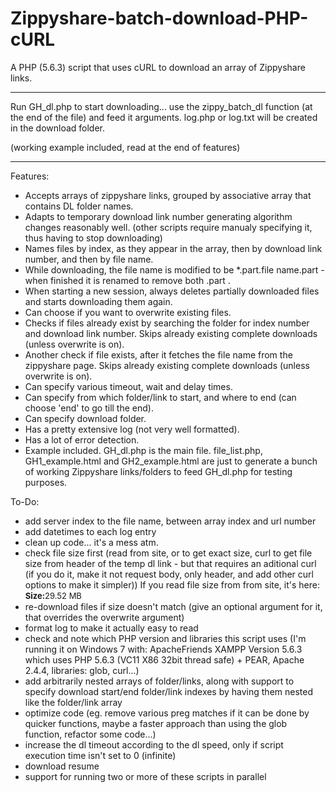 # Zippyshare-batch-download-PHP-cURL
A PHP (5.6.3) script that uses cURL to download an array of Zippyshare links.
_____________________________________________________________________

Run GH_dl.php to start downloading... use the zippy_batch_dl function (at the end of the file) and feed it arguments. log.php or log.txt will be created in the download folder.

(working example included, read at the end of features)
_____________________________________________________________________
Features:
- Accepts arrays of zippyshare links, grouped by associative array that contains DL folder names.
- Adapts to temporary download link number generating algorithm changes reasonably well. (other scripts require manualy specifying it, thus having to stop downloading)
- Names files by index, as they appear in the array, then by download link number, and then by file name.
- While downloading, the file name is modified to be *.part.file name.part - when finished it is renamed to remove both .part .
- When starting a new session, always deletes partially downloaded files and starts downloading them again.
- Can choose if you want to overwrite existing files.
- Checks if files already exist by searching the folder for index number and download link number. Skips already existing complete downloads (unless overwrite is on).
- Another check if file exists, after it fetches the file name from the zippyshare page. Skips already existing complete downloads (unless overwrite is on).
- Can specify various timeout, wait and delay times.
- Can specify from which folder/link to start, and where to end (can choose 'end' to go till the end).
- Can specify download folder.
- Has a pretty extensive log (not very well formatted).
- Has a lot of error detection.
- Example included. GH_dl.php is the main file. file_list.php, GH1_example.html and GH2_example.html are just to generate a bunch of working Zippyshare links/folders to feed GH_dl.php for testing purposes.


To-Do:
- add server index to the file name, between array index and url number
- add datetimes to each log entry
- clean up code... it's a mess atm.
- check file size first (read from site, or to get exact size, curl to get file size from header of the temp dl link - but that requires an aditional curl (if you do it, make it not request body, only header, and add other curl options to make it simpler)) If you read file size from from site, it's here: <font style="line-height:18px; font-size: 13px; font-weight: bold;">Size:</font><font style="line-height:18px; font-size: 13px;">29.52 MB</font><br />
- re-download files if size doesn't match (give an optional argument for it, that overrides the overwrite argument)
- format log to make it actually easy to read
- check and note which PHP version and libraries this script uses (I'm running it on Windows 7 with: ApacheFriends XAMPP Version 5.6.3 which uses PHP 5.6.3 (VC11 X86 32bit thread safe) + PEAR, Apache 2.4.4, libraries: glob, curl...)
- add arbitrarily nested arrays of folder/links, along with support to specify download start/end folder/link indexes by having them nested like the folder/link array
- optimize code (eg. remove various preg matches if it can be done by quicker functions, maybe a faster approach than using the glob function, refactor some code...)
- increase the dl timeout according to the dl speed, only if script execution time isn't set to 0 (infinite)
- download resume
- support for running two or more of these scripts in parallel
